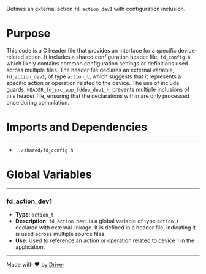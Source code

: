 <!--------------------------------------------------------------------------------->
<!-- IMPORTANT: This file is auto-generated by Driver (https://driver.ai). -------->
<!-- Manual edits may be overwritten on future commits. --------------------------->
<!--------------------------------------------------------------------------------->

Defines an external action `fd_action_dev1` with configuration inclusion.

# Purpose
This code is a C header file that provides an interface for a specific device-related action. It includes a shared configuration header file, `fd_config.h`, which likely contains common configuration settings or definitions used across multiple files. The header file declares an external variable, `fd_action_dev1`, of type `action_t`, which suggests that it represents a specific action or operation related to the device. The use of include guards, `HEADER_fd_src_app_fddev_dev1_h`, prevents multiple inclusions of this header file, ensuring that the declarations within are only processed once during compilation.
# Imports and Dependencies

---
- `../shared/fd_config.h`


# Global Variables

---
### fd\_action\_dev1
- **Type**: ``action_t``
- **Description**: `fd_action_dev1` is a global variable of type `action_t` declared with external linkage. It is defined in a header file, indicating it is used across multiple source files.
- **Use**: Used to reference an action or operation related to device 1 in the application.



---
Made with ❤️ by [Driver](https://www.driver.ai/)